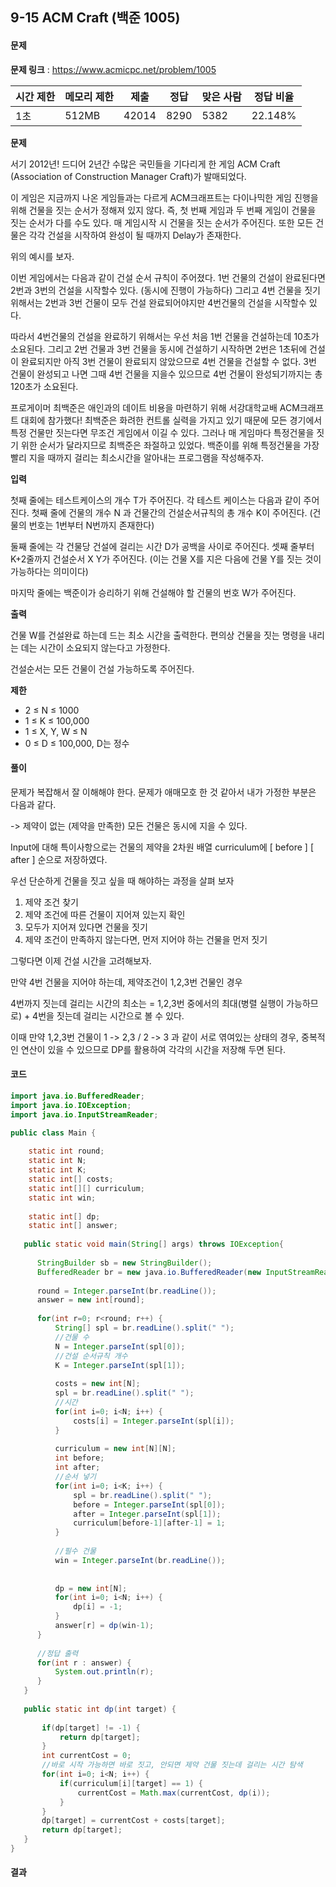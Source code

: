 ## 9-15 ACM Craft (백준 1005)

#### 문제

**문제 링크** : https://www.acmicpc.net/problem/1005

| 시간 제한 | 메모리 제한 | 제출  | 정답 | 맞은 사람 | 정답 비율 |
| --------- | ----------- | ----- | ---- | --------- | --------- |
| 1초       | 512MB       | 42014 | 8290 | 5382      | 22.148%   |

**문제**

서기 2012년! 드디어 2년간 수많은 국민들을 기다리게 한 게임 ACM Craft (Association of Construction Manager Craft)가 발매되었다.

이 게임은 지금까지 나온 게임들과는 다르게 ACM크래프트는 다이나믹한 게임 진행을 위해 건물을 짓는 순서가 정해져 있지 않다. 즉, 첫 번째 게임과 두 번째 게임이 건물을 짓는 순서가 다를 수도 있다. 매 게임시작 시 건물을 짓는 순서가 주어진다. 또한 모든 건물은 각각 건설을 시작하여 완성이 될 때까지 Delay가 존재한다.

 

위의 예시를 보자.

이번 게임에서는 다음과 같이 건설 순서 규칙이 주어졌다. 1번 건물의 건설이 완료된다면 2번과 3번의 건설을 시작할수 있다. (동시에 진행이 가능하다) 그리고 4번 건물을 짓기 위해서는 2번과 3번 건물이 모두 건설 완료되어야지만 4번건물의 건설을 시작할수 있다.

따라서 4번건물의 건설을 완료하기 위해서는 우선 처음 1번 건물을 건설하는데 10초가 소요된다. 그리고 2번 건물과 3번 건물을 동시에 건설하기 시작하면 2번은 1초뒤에 건설이 완료되지만 아직 3번 건물이 완료되지 않았으므로 4번 건물을 건설할 수 없다. 3번 건물이 완성되고 나면 그때 4번 건물을 지을수 있으므로 4번 건물이 완성되기까지는 총 120초가 소요된다.

프로게이머 최백준은 애인과의 데이트 비용을 마련하기 위해 서강대학교배 ACM크래프트 대회에 참가했다! 최백준은 화려한 컨트롤 실력을 가지고 있기 때문에 모든 경기에서 특정 건물만 짓는다면 무조건 게임에서 이길 수 있다. 그러나 매 게임마다 특정건물을 짓기 위한 순서가 달라지므로 최백준은 좌절하고 있었다. 백준이를 위해 특정건물을 가장 빨리 지을 때까지 걸리는 최소시간을 알아내는 프로그램을 작성해주자.

**입력**

첫째 줄에는 테스트케이스의 개수 T가 주어진다. 각 테스트 케이스는 다음과 같이 주어진다. 첫째 줄에 건물의 개수 N 과 건물간의 건설순서규칙의 총 개수 K이 주어진다. (건물의 번호는 1번부터 N번까지 존재한다) 

둘째 줄에는 각 건물당 건설에 걸리는 시간 D가 공백을 사이로 주어진다. 셋째 줄부터 K+2줄까지 건설순서 X Y가 주어진다. (이는 건물 X를 지은 다음에 건물 Y를 짓는 것이 가능하다는 의미이다) 

마지막 줄에는 백준이가 승리하기 위해 건설해야 할 건물의 번호 W가 주어진다.

**출력**

건물 W를 건설완료 하는데 드는 최소 시간을 출력한다. 편의상 건물을 짓는 명령을 내리는 데는 시간이 소요되지 않는다고 가정한다.

건설순서는 모든 건물이 건설 가능하도록 주어진다.

**제한**

- 2 ≤ N ≤ 1000
- 1 ≤ K ≤ 100,000
- 1 ≤ X, Y, W ≤ N
- 0 ≤ D ≤ 100,000, D는 정수



#### 풀이

문제가 복잡해서 잘 이해해야 한다. 문제가 애매모호 한 것 같아서 내가 가정한 부분은 다음과 같다.

-> 제약이 없는 (제약을 만족한) 모든 건물은 동시에 지을 수 있다.



Input에 대해 특이사항으로는 건물의 제약을  2차원 배열 curriculum에 [ before ] [ after ] 순으로 저장하였다.



우선 단순하게 건물을 짓고 싶을 때 해야하는 과정을 살펴 보자

1. 제약 조건 찾기
2. 제약 조건에 따른 건물이 지어져 있는지 확인
3. 모두가 지어져 있다면 건물을 짓기
4. 제약 조건이 만족하지 않는다면, 먼저 지어야 하는 건물을 먼저 짓기 



그렇다면 이제 건설 시간을 고려해보자.

만약 4번 건물을 지어야 하는데, 제약조건이 1,2,3번 건물인 경우

4번까지 짓는데 걸리는 시간의 최소는 =  1,2,3번 중에서의 최대(병렬 실행이 가능하므로) + 4번을 짓는데 걸리는 시간으로 볼 수 있다.



이때 만약 1,2,3번 건물이 1 -> 2,3	/ 2 -> 3 과 같이 서로 엮여있는 상태의 경우, 중복적인 연산이 있을 수 있으므로 DP를 활용하여 각각의 시간을 저장해 두면 된다.





#### 코드

````java
import java.io.BufferedReader;
import java.io.IOException;
import java.io.InputStreamReader;

public class Main {
	
	static int round;
	static int N;
	static int K;
	static int[] costs;
	static int[][] curriculum;
	static int win;
	
	static int[] dp;
	static int[] answer;
	
   public static void main(String[] args) throws IOException{
	   
	  StringBuilder sb = new StringBuilder();
	  BufferedReader br = new java.io.BufferedReader(new InputStreamReader(System.in));
	  
	  round = Integer.parseInt(br.readLine());
	  answer = new int[round];
	  
	  for(int r=0; r<round; r++) {
		  String[] spl = br.readLine().split(" ");
		  //건물 수
		  N = Integer.parseInt(spl[0]);
		  //건설 순서규칙 개수
		  K = Integer.parseInt(spl[1]);
		  
		  costs = new int[N];
		  spl = br.readLine().split(" "); 
		  //시간
		  for(int i=0; i<N; i++) {
			  costs[i] = Integer.parseInt(spl[i]);
		  }
		  
		  curriculum = new int[N][N];
		  int before;
		  int after;
		  //순서 넣기
		  for(int i=0; i<K; i++) {
			  spl = br.readLine().split(" ");
			  before = Integer.parseInt(spl[0]);
			  after = Integer.parseInt(spl[1]);
			  curriculum[before-1][after-1] = 1;
		  }
		  
		  //필수 건물
		  win = Integer.parseInt(br.readLine());
		  
		  
		  dp = new int[N];
          for(int i=0; i<N; i++) {
              dp[i] = -1;
          }
		  answer[r] = dp(win-1);
	  }
	  
	  //정답 출력
	  for(int r : answer) {
		  System.out.println(r);
	  }
   }
   
   public static int dp(int target) {
	   
	   if(dp[target] != -1) {
		   return dp[target];
	   }
	   int currentCost = 0;
	   //바로 시작 가능하면 바로 짓고, 안되면 제약 건물 짓는데 걸리는 시간 탐색
	   for(int i=0; i<N; i++) {
		   if(curriculum[i][target] == 1) {
			   currentCost = Math.max(currentCost, dp(i));
		   }
	   }
	   dp[target] = currentCost + costs[target];
	   return dp[target];
   }
}
````



#### 결과

